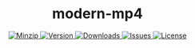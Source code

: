 <h1 align="center">modern-mp4</h1>

<p align="center">
  <a href="https://unpkg.com/modern-mp4">
    <img src="https://img.shields.io/bundlephobia/minzip/modern-mp4" alt="Minzip">
  </a>
  <a href="https://www.npmjs.com/package/modern-mp4">
    <img src="https://img.shields.io/npm/v/modern-mp4.svg" alt="Version">
  </a>
  <a href="https://www.npmjs.com/package/modern-mp4">
    <img src="https://img.shields.io/npm/dm/modern-mp4" alt="Downloads">
  </a>
  <a href="https://github.com/qq15725/modern-mp4/issues">
    <img src="https://img.shields.io/github/issues/qq15725/modern-mp4" alt="Issues">
  </a>
  <a href="https://github.com/qq15725/modern-mp4/blob/main/LICENSE">
    <img src="https://img.shields.io/npm/l/modern-mp4.svg" alt="License">
  </a>
</p>
